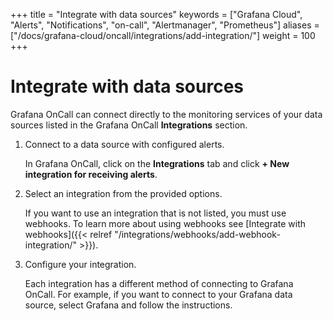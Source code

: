 +++
title = "Integrate with data sources"
keywords = ["Grafana Cloud", "Alerts", "Notifications", "on-call", "Alertmanager", "Prometheus"]
aliases = ["/docs/grafana-cloud/oncall/integrations/add-integration/"]
weight = 100
+++

# Integrate with data sources

Grafana OnCall can connect directly to the monitoring services of your data sources listed in the Grafana OnCall **Integrations** section.

1. Connect to a data source with configured alerts.
    
    In Grafana OnCall, click on the **Integrations** tab and click **+ New integration for receiving alerts**.

1. Select an integration from the provided options.
    
    If you want to use an integration that is not listed, you must use webhooks. To learn more about using webhooks see [Integrate with webhooks]({{< relref "/integrations/webhooks/add-webhook-integration/" >}}).

1. Configure your integration.
    
    Each integration has a different method of connecting to Grafana OnCall. For example, if you want to connect to your Grafana data source, select Grafana and follow the instructions. 